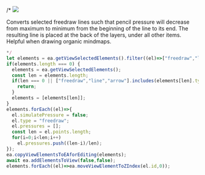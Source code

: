 <!--
 * @Author: NevinXuHui 18867103881@139.com
 * @Date: 2023-08-29 08:36:43
 * @LastEditors: NevinXuHui 18867103881@139.com
 * @LastEditTime: 2023-08-29 08:48:03
 * @FilePath: \obsidian\template\scripts\Organic Line.md
 * @Description: 
 * 
 * Copyright (c) 2023 by NevinXu, All Rights Reserved. 
-->
/*
![](https://raw.githubusercontent.com/zsviczian/obsidian-excalidraw-plugin/master/images/scripts-organic-line.jpg)

Converts selected freedraw lines such that pencil pressure will decrease from maximum to minimum from the beginning of the line to its end. The resulting line is placed at the back of the layers, under all other items. Helpful when drawing organic mindmaps.

```javascript
*/
let elements = ea.getViewSelectedElements().filter((el)=>["freedraw","line","arrow"].includes(el.type));
if(elements.length === 0) {
  elements = ea.getViewSelectedElements();
  const len = elements.length;
  if(len === 0 || ["freedraw","line","arrow"].includes(elements[len].type)) {
    return;
  }
  elements = [elements[len]];
} 
elements.forEach((el)=>{
  el.simulatePressure = false;
  el.type = "freedraw";
  el.pressures = [];
  const len = el.points.length;
  for(i=0;i<len;i++)
    el.pressures.push((len-i)/len);
});
ea.copyViewElementsToEAforEditing(elements);
await ea.addElementsToView(false,false);
elements.forEach((el)=>ea.moveViewElementToZIndex(el.id,0));